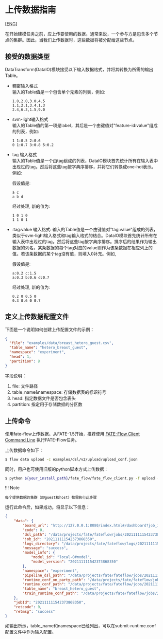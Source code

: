 # 上传数据指南

[[ENG](upload_data_guide.md)]

在开始建模任务之前，应上传要使用的数据。通常来说，一个参与方是包含多个节点的集群。因此，当我们上传数据时，这些数据将被分配给这些节点。

## 接受的数据类型

DataTransform(DataIO)模块接受以下输入数据格式，并将其转换为所需的输出Table。

  - 稠密输入格式  
    输入的Table值是一个包含单个元素的列表，例如:

    ```
    1.0,2.0,3.0,4.5
    1.1,2.1,3.4,1.3
    2.4,6.3,1.5,9.0
    ```

  - svm-light输入格式  
    输入的Table值的第一项是label，其后是一个由键值对"feature-id:value"组成的列表，例如:

    ``` 
    1 1:0.5 2:0.6
    0 1:0.7 3:0.8 5:0.2
    ```

  - tag
    输入格式  
    输入的Table值是一个由tag组成的列表，DataIO模块首先统计所有在输入表中出现过的tag，然后将这些tag按字典序排序，并将它们转换成one-hot表示。例如: 
    
    假设值是:

    ``` 
    a c
    a b d
    ```
    
    经过处理, 新的值为:

    ``` 
    1 0 1 0
    1 1 0 1
    ```


  - :tag:value 输入格式:
    输入的Table值是一个由键值对"tag:value"组成的列表，类似于svm-light输入格式和tag输入格式的结合。DataIO模块首先统计所有在输入表中出现过的tag，然后将这些tag按字典序排序。排序后的结果作为输出数据的列名，某条数据的每个tag对应的value则作为该条数据在相应列上的值。若该条数据的某个tag没有值，则填入0补充。例如,
    
    假设值是:

    ```
    a:0.2 c:1.5
    a:0.3 b:0.6 d:0.7
    ```
    
    经过处理, 新的值为:

    ``` 
    0.2 0 0.5 0
    0.3 0.6 0 0.7
    ```

## 定义上传数据配置文件

下面是一个说明如何创建上传配置文件的示例：

```json
{
  "file": "examples/data/breast_hetero_guest.csv",
  "table_name": "hetero_breast_guest",
  "namespace": "experiment",
  "head": 1,
  "partition": 8
}
```

字段说明：

1.  file: 文件路径
2.  table\_name\&namespace: 存储数据表的标识符号
3.  head: 指定数据文件是否包含表头
4.  partition: 指定用于存储数据的分区数

## 上传命令

使用fate-flow上传数据。从FATE-1.5开始，推荐使用 [FATE-Flow Client Command
Line](../../api/fate_client/flow_client.md)
执行FATE-Flow任务。

上传数据命令如下：

```bash
$ flow data upload -c examples/dsl/v2/upload/upload_conf.json
```

同时，用户也可使用旧版的python脚本方式上传数据：

```bash
$ python ${your_install_path}/fate_flow/fate_flow_client.py -f upload -c examples/dsl/v2/upload/upload_conf.json
```

!!! Note

    每个提供数据的集群（即guest和host）都需执行此步骤

运行此命令后，如果成功，将显示以下信息：

```json
{
    "data": {
        "board_url": "http://127.0.0.1:8080/index.html#/dashboard?job_id=202111111542373868350&role=local&party_id=0",
        "code": 0,
        "dsl_path": "/data/projects/fate/fateflow/jobs/202111111542373868350/job_dsl.json",
        "job_id": "202111111542373868350",
        "logs_directory": "/data/projects/fate/fateflow/logs/202111111542373868350",
        "message": "success",
        "model_info": {
            "model_id": "local-0#model",
            "model_version": "202111111542373868350"
        },
        "namespace": "experiment",
        "pipeline_dsl_path": "/data/projects/fate/fateflow/jobs/202111111542373868350/pipeline_dsl.json",
        "runtime_conf_on_party_path": "/data/projects/fate/fateflow/jobs/202111111542373868350/local/0/job_runtime_on_party_conf.json",
        "runtime_conf_path": "/data/projects/fate/fateflow/jobs/202111111542373868350/job_runtime_conf.json",
        "table_name": "breast_hetero_guest",
        "train_runtime_conf_path": "/data/projects/fate/fateflow/jobs/202111111542373868350/train_runtime_conf.json"
    },
    "jobId": "202111111542373868350",
    "retcode": 0,
    "retmsg": "success"
}
```

如输出所示，table\_name和namespace已经列出，可以在submit-runtime.conf配置文件中作为输入配置。

